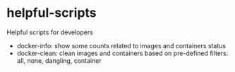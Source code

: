 # helpful-scripts
Helpful scripts for developers

- docker-info: show some counts related to images and containers status
- docker-clean: clean images and containers based on pre-defined filters: all, none, dangling, container

